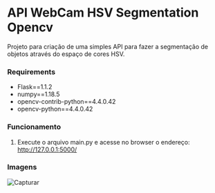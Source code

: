 # API WebCam HSV Segmentation Opencv

Projeto para criação de uma simples API para fazer a segmentação de objetos através do espaço de cores HSV. 

### Requirements

* Flask==1.1.2
* numpy==1.18.5
* opencv-contrib-python==4.4.0.42
* opencv-python==4.4.0.42

### Funcionamento

1. Execute o arquivo main.py e acesse no browser o endereço:
http://127.0.0.1:5000/

### Imagens

![Capturar](https://user-images.githubusercontent.com/5797933/96880001-11e51900-1453-11eb-80d4-1d8f0ebe10e1.PNG)
